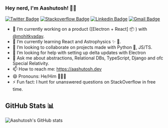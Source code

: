 ### Hey nerd, I'm Aashutosh! 👋🏻
[![Twitter Badge](https://img.shields.io/badge/-@AashutoshRathi-1ca0f1?style=flat-square&labelColor=1ca0f1&logo=twitter&logoColor=white&link=https://twitter.com/AashutoshRathi)](https://twitter.com/AashutoshRathi) 
[![Stackoverflow Badge](https://img.shields.io/badge/-aashutoshrathi-f48024?style=flat-square&labelColor=f48024&logo=stackoverflow&logoColor=white&link=https://stackoverflow.com/users/7326407/aashutosh-rathi)](https://stackoverflow.com/users/7326407/aashutosh-rathi)
[![Linkedin Badge](https://img.shields.io/badge/-aashutoshrathi-blue?style=flat-square&logo=Linkedin&logoColor=white&link=https://www.linkedin.com/in/aashutoshrathi/)](https://www.linkedin.com/in/aashutoshrathi/)
[![Gmail Badge](https://img.shields.io/badge/-me@aashutosh.dev-c14438?style=flat-square&logo=Gmail&logoColor=white&link=mailto:me@aashutosh.dev)](mailto:me@aashutosh.dev)

- 🔭  I’m currently working on a product ([Electron + React] :package: ) with [@mohitkyadav](https://github.com/mohitkyadav).
- 🌱  I’m currently learning React and Astrophysics ✨ 🔭.
- 👯  I’m looking to collaborate on projects made with Python 🐍, JS/TS.
- 🤔  I’m looking for help with setting up delta updates with Electron
- 💬  Ask me about abstractions, Relational DBs, TypeScript, Django and ofc Special Relativity.
- 📫  How to reach me: https://aashutosh.dev
- 😄  Pronouns: He/Him 🙍🏻‍♂️
- ⚡  Fun fact: I hunt for unanswered questions on StackOverflow in free time.

## GitHub Stats 📊

<img align="center" src="https://readme.aashutosh.dev/api?username=aashutoshrathi&show_icons=true&include_all_commits=true&theme=dark" alt="Aashutosh's GitHub stats" />
